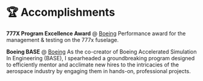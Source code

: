 # 🏆 Accomplishments
**777X Program Excellence Award** @ [Boeing](https://boeing.com/) 
Performance award for the management & testing on the 777x fuselage.

**Boeing BASE** @ [Boeing](https://boeing.com/) 
As the co-creator of Boeing Accelerated Simulation In Engineering (BASE), I spearheaded a groundbreaking program designed to efficiently mentor and acclimate new hires to the intricacies of the aerospace industry by engaging them in hands-on, professional projects.